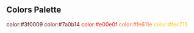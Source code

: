 ## Colors Palette

<span style="color:#3f0009">color:#3f0009</span>
<span style="color:#7a0b14">color:#7a0b14</span>
<span style="color:#e00e0f">color:#e00e0f</span>
<span style="color:#fe611e">color:#fe611e</span>
<span style="color:#fec715">color:#fec715</span>



